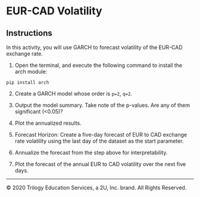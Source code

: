 # EUR-CAD Volatility

## Instructions

In this activity, you will use GARCH to forecast volatility of the EUR-CAD exchange rate.

1. Open the terminal, and execute the following command to install the arch module:

 `pip install arch`

2. Create a GARCH model whose order is `p=2`, `q=2`.

3. Output the model summary. Take note of the p-values. Are any of them significant (<0.05)?

4. Plot the annualized results.

5. Forecast Horizon: Create a five-day forecast of EUR to CAD exchange rate volatility using the last day of the dataset as the start parameter.

6. Annualize the forecast from the step above for interpretability.

7. Plot the forecast of the annual EUR to CAD volatility over the next five days.

---

© 2020 Trilogy Education Services, a 2U, Inc. brand. All Rights Reserved.
